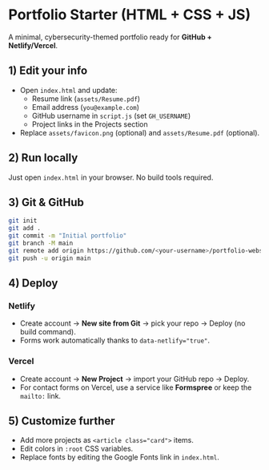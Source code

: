 # Portfolio Starter (HTML + CSS + JS)

A minimal, cybersecurity-themed portfolio ready for **GitHub + Netlify/Vercel**.

## 1) Edit your info
- Open `index.html` and update:
  - Resume link (`assets/Resume.pdf`)
  - Email address (`you@example.com`)
  - GitHub username in `script.js` (set `GH_USERNAME`)
  - Project links in the Projects section
- Replace `assets/favicon.png` (optional) and `assets/Resume.pdf` (optional).

## 2) Run locally
Just open `index.html` in your browser. No build tools required.

## 3) Git & GitHub
```bash
git init
git add .
git commit -m "Initial portfolio"
git branch -M main
git remote add origin https://github.com/<your-username>/portfolio-website.git
git push -u origin main
```

## 4) Deploy
### Netlify
- Create account → **New site from Git** → pick your repo → Deploy (no build command).
- Forms work automatically thanks to `data-netlify="true"`.

### Vercel
- Create account → **New Project** → import your GitHub repo → Deploy.
- For contact forms on Vercel, use a service like **Formspree** or keep the `mailto:` link.

## 5) Customize further
- Add more projects as `<article class="card">` items.
- Edit colors in `:root` CSS variables.
- Replace fonts by editing the Google Fonts link in `index.html`.
